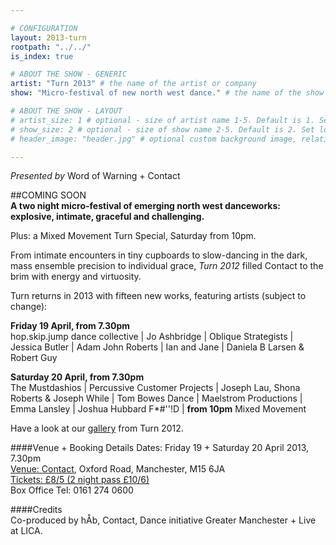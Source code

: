 ```yaml
---

# CONFIGURATION
layout: 2013-turn
rootpath: "../../"
is_index: true

# ABOUT THE SHOW - GENERIC
artist: "Turn 2013" # the name of the artist or company
show: "Micro-festival of new north west dance." # the name of the show

# ABOUT THE SHOW - LAYOUT
# artist_size: 1 # optional - size of artist name 1-5. Default is 1. Set longer names to lower values
# show_size: 2 # optional - size of show name 2-5. Default is 2. Set longer names to lower values
# header_image: "header.jpg" # optional custom background image, relative to current page

---
```

*Presented by* Word of Warning + Contact    

##COMING SOON    
**A two night micro-festival of emerging north west danceworks: explosive, intimate, graceful and challenging.**

Plus: a Mixed Movement Turn Special, Saturday from 10pm.    

From intimate encounters in tiny cupboards to slow-dancing in the dark, mass ensemble precision to individual grace, *Turn 2012* filled Contact to the brim with energy and virtuosity.     

Turn returns in 2013 with fifteen new works, featuring artists (subject to change):    

**Friday 19 April, from 7.30pm**    
hop.skip.jump dance collective | Jo Ashbridge | Oblique Strategists | Jessica Butler | Adam John Roberts | Ian and Jane | Daniela B Larsen & Robert Guy        

**Saturday 20 April, from 7.30pm**  
The Mustdashios | Percussive Customer Projects | Joseph Lau, Shona Roberts & Joseph While | Tom Bowes Dance | Maelstrom Productions | Emma Lansley | Joshua Hubbard F\*#''!D | **from 10pm** Mixed Movement        
         
Have a look at our [gallery](/galleries/2012-turn/index.html) from Turn 2012.    

####Venue + Booking Details
Dates: Friday 19 + Saturday 20 April 2013, 7.30pm    
[Venue: Contact](http://contactmcr.com/visit/getting-here/), Oxford Road, Manchester, M15 6JA    
[Tickets: £8/5 (2 night pass £10/6)](http://contactmcr.com/whats-on/1201-turn-2013/)    
Box Office Tel: 0161 274 0600   
       
####Credits         
Co-produced by hÅb, Contact, Dance initiative Greater Manchester + Live at LICA.
